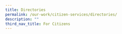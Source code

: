 ```yaml
---
title: Directories
permalink: /our-work/citizen-services/directories/
description: ""
third_nav_title: For Citizens
---
```

